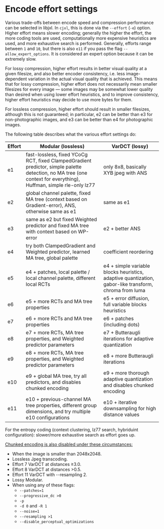 # Encode effort settings

Various trade-offs between encode speed and compression performance can be selected in libjxl. In `cjxl`, this is done via the `--effort` (`-e`) option.
Higher effort means slower encoding; generally the higher the effort, the more coding tools are used, computationally more expensive heuristics are used,
and more exhaustive search is performed. 
Generally, efforts range between `1` and `10`, but there is also `e11` if you pass the flag `--allow_expert_options`. It is considered an expert option because it can be extremely slow.


For lossy compression, higher effort results in better visual quality at a given filesize, and also better
encoder consistency, i.e. less image-dependent variation in the actual visual quality that is achieved. This means that for lossy compression,
higher effort does not necessarily mean smaller filesizes for every image — some images may be somewhat lower quality than desired when using
lower effort heuristics, and to improve consistency, higher effort heuristics may decide to use more bytes for them.

For lossless compression, higher effort should result in smaller filesizes, although this is not guaranteed;
in particular, e2 can be better than e3 for non-photographic images, and e3 can be better than e4 for photographic images.

The following table describes what the various effort settings do:

|Effort | Modular (lossless) | VarDCT (lossy) |
|-------|--------------------|----------------|
| e1 | fast-lossless, fixed YCoCg RCT, fixed ClampedGradient predictor, simple palette detection, no MA tree (one context for everything), Huffman, simple rle-only lz77 | only 8x8, basically XYB jpeg with ANS |
| e2 | global channel palette, fixed MA tree (context based on Gradient-error), ANS, otherwise same as e1 | same as e1 |
| e3 | same as e2 but fixed Weighted predictor and fixed MA tree with context based on WP-error | e2 + better ANS |
| e4 | try both ClampedGradient and Weighted predictor, learned MA tree, global palette | coefficient reordering |
| e5 | e4 + patches, local palette / local channel palette, different local RCTs | e4 + simple variable blocks heuristics, adaptive quantization, gabor-like transform, chroma from luma |
| e6 | e5 + more RCTs and MA tree properties | e5 + error diffusion, full variable blocks heuristics |
| e7 | e6 + more RCTs and MA tree properties | e6 + patches (including dots) |
| e8 | e7 + more RCTs, MA tree properties, and Weighted predictor parameters | e7 + Butteraugli iterations for adaptive quantization |
| e9 | e8 + more RCTs, MA tree properties, and Weighted predictor parameters | e8 + more Butteraugli iterations |
| e10 | e9 + global MA tree, try all predictors, and disables chunked encoding | e9 + more thorough adaptive quantization and disables chunked encoding |
| e11 | e10 + previous-channel MA tree properties, different group dimensions, and try multiple e10 configurations | e10 + iterative downsampling for high distance values |

For the entropy coding (context clustering, lz77 search, hybriduint configuration): slower/more exhaustive search as effort goes up.

<u>Chunked encoding is also disabled under these circumstances:</u>
* When the image is smaller than 2048x2048.
* Lossless Jpeg transcoding.
* Effort 7 VarDCT at distances ≥3.0.
* Effort 8 VarDCT at distances >0.5.
* Effort 11 VarDCT with --resampling 2.
* Lossy Modular.
* When using any of these flags:
  * `--patches=1`
  * `--progressive_dc >0`
  * `-p`
  * `-d 0` and `-R 1`
  * `--noise=1`
  * `--resampling >1`
  * `--disable_perceptual_optimizations`
